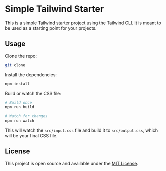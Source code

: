 # Simple Tailwind Starter

This is a simple Tailwind starter project using the Tailwind CLI. It is meant to be used as a starting point for your projects.

## Usage

Clone the repo:

```bash
git clone
```

Install the dependencies:

```bash
npm install
```

Build or watch the CSS file:

```bash
# Build once
npm run build

# Watch for changes
npm run watch
```

This will watch the `src/input.css` file and build it to `src/output.css`, which will be your final CSS file.

## License

This project is open source and available under the [MIT License](LICENSE).
